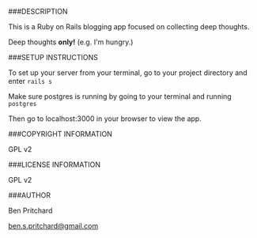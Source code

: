 ###DESCRIPTION

This is a Ruby on Rails blogging app focused on collecting deep thoughts.

Deep thoughts **only!** (e.g. I'm hungry.)

###SETUP INSTRUCTIONS

To set up your server from your terminal, go to your project directory and enter `rails s`

Make sure postgres is running by going to your terminal and running `postgres`

Then go to localhost:3000 in your browser to view the app.

###COPYRIGHT INFORMATION

GPL v2

###LICENSE INFORMATION

GPL v2

###AUTHOR

Ben Pritchard

ben.s.pritchard@gmail.com
